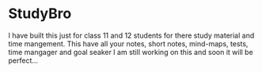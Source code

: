 # StudyBro
I have built this just for class 11 and 12 students for there study material and time mangement.
This have all your notes, short notes, mind-maps, tests, time mangager and goal seaker
I am still working on this and soon it will be perfect...
